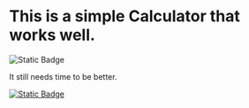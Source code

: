 # This is a simple Calculator that works well.
![Static Badge](https://img.shields.io/badge/In%20progress-yellow)

It still needs time to be better.

[![Static Badge](https://img.shields.io/badge/Follow-Me?style=for-the-badget&logo=github&label=Github&labelColor=black&link=https%3A%2F%2Fgithub.com%2Fmahan-07)
](https://github.com/mahan-07)